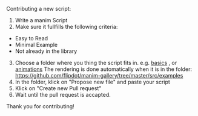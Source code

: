 Contributing a new script:

1. Write a manim Script
2. Make sure it fullfills the following criteria:
* Easy to Read
* Minimal Example
* Not already in the library
3. Choose a folder where you thing the script fits in.
e.g. [basics](https://github.com/flipdot/manim-gallery/tree/master/src/examples/01_basics) , or
[animations](https://github.com/flipdot/manim-gallery/tree/master/src/examples/02_animations)
The rendering is done automatically when it is in the folder: https://github.com/flipdot/manim-gallery/tree/master/src/examples
4. In the folder, klick on "Propose new file" and paste your script
5. Klick on "Create new Pull request"
6. Wait until the pull request is accapted.

Thank you for contributing!
